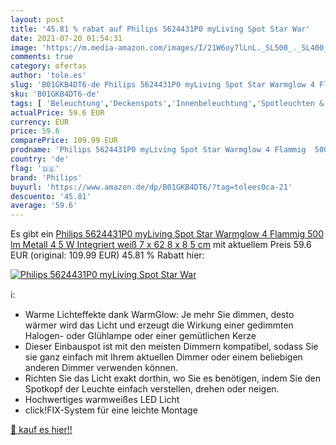 ```yaml
---
layout: post
title: '45.81 % rabat auf Philips 5624431P0 myLiving Spot Star War'
date: 2021-07-20 01:54:31
image: 'https://m.media-amazon.com/images/I/21W6oy7lLnL._SL500_._SL400_.jpg'
comments: true
category: ofertas
author: 'tole.es'
slug: 'B01GKB4DT6-de Philips 5624431P0 myLiving Spot Star Warmglow 4 Flammig...'
sku: 'B01GKB4DT6-de'
tags: [ 'Beleuchtung','Deckenspots','Innenbeleuchtung','Spotleuchten & Spotbalken','philips', ]
actualPrice: 59.6 EUR
currency: EUR
price: 59.6
comparePrice: 109.99 EUR
prodname: 'Philips 5624431P0 myLiving Spot Star Warmglow 4 Flammig  500 lm  Metall  4 5 W  Integriert  weiß  7 x 62 8 x 8 5 cm'
country: 'de'
flag: '🇩🇪'
brand: 'Philips'
buyurl: 'https://www.amazon.de/dp/B01GKB4DT6/?tag=tolees0ca-21'
descuento: '45.81'
average: '59.6'
---
```


Es gibt ein [Philips 5624431P0 myLiving Spot Star Warmglow 4 Flammig  500 lm  Metall  4 5 W  Integriert  weiß  7 x 62 8 x 8 5 cm](https://www.amazon.de/dp/B01GKB4DT6/?tag=tolees0ca-21) mit aktuellem Preis 59.6 EUR (original: 109.99 EUR) 45.81 % Rabatt hier:

[![Philips 5624431P0 myLiving Spot Star War](https://m.media-amazon.com/images/I/21W6oy7lLnL._SL500_._SL400_.jpg)](https://www.amazon.de/dp/B01GKB4DT6/?tag=tolees0ca-21)

ℹ️:

- Warme Lichteffekte dank WarmGlow: Je mehr Sie dimmen, desto wärmer wird das Licht und erzeugt die Wirkung einer gedimmten Halogen- oder Glühlampe oder einer gemütlichen Kerze
- Dieser Einbauspot ist mit den meisten Dimmern kompatibel, sodass Sie sie ganz einfach mit Ihrem aktuellen Dimmer oder einem beliebigen anderen Dimmer verwenden können.
- Richten Sie das Licht exakt dorthin, wo Sie es benötigen, indem Sie den Spotkopf der Leuchte einfach verstellen, drehen oder neigen.
- Hochwertiges warmweißes LED Licht
- click!FIX-System für eine leichte Montage

[🛒 kauf es hier!!](https://www.amazon.de/dp/B01GKB4DT6/?tag=tolees0ca-21)

